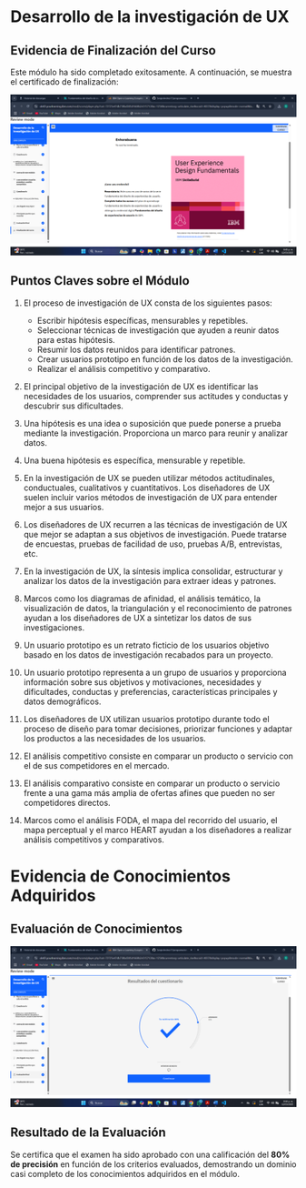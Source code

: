 # Desarrollo de la investigación de UX

## Evidencia de Finalización del Curso  

Este módulo ha sido completado exitosamente. A continuación, se muestra el certificado de finalización:  

![Certificado de Finalización - Desarrollo de la investigación de UX](/recursos-adicionales/CERTIFICADO2.png)  

## Puntos Claves sobre el Módulo  

1. El proceso de investigación de UX consta de los siguientes pasos:  
   - Escribir hipótesis específicas, mensurables y repetibles.  
   - Seleccionar técnicas de investigación que ayuden a reunir datos para estas hipótesis.  
   - Resumir los datos reunidos para identificar patrones.  
   - Crear usuarios prototipo en función de los datos de la investigación.  
   - Realizar el análisis competitivo y comparativo.  

2. El principal objetivo de la investigación de UX es identificar las necesidades de los usuarios, comprender sus actitudes y conductas y descubrir sus dificultades.  

3. Una hipótesis es una idea o suposición que puede ponerse a prueba mediante la investigación. Proporciona un marco para reunir y analizar datos.  

4. Una buena hipótesis es específica, mensurable y repetible.  

5. En la investigación de UX se pueden utilizar métodos actitudinales, conductuales, cualitativos y cuantitativos. Los diseñadores de UX suelen incluir varios métodos de investigación de UX para entender mejor a sus usuarios.  

6. Los diseñadores de UX recurren a las técnicas de investigación de UX que mejor se adaptan a sus objetivos de investigación. Puede tratarse de encuestas, pruebas de facilidad de uso, pruebas A/B, entrevistas, etc.  

7. En la investigación de UX, la síntesis implica consolidar, estructurar y analizar los datos de la investigación para extraer ideas y patrones.  

8. Marcos como los diagramas de afinidad, el análisis temático, la visualización de datos, la triangulación y el reconocimiento de patrones ayudan a los diseñadores de UX a sintetizar los datos de sus investigaciones.  

9. Un usuario prototipo es un retrato ficticio de los usuarios objetivo basado en los datos de investigación recabados para un proyecto.  

10. Un usuario prototipo representa a un grupo de usuarios y proporciona información sobre sus objetivos y motivaciones, necesidades y dificultades, conductas y preferencias, características principales y datos demográficos.  

11. Los diseñadores de UX utilizan usuarios prototipo durante todo el proceso de diseño para tomar decisiones, priorizar funciones y adaptar los productos a las necesidades de los usuarios.  

12. El análisis competitivo consiste en comparar un producto o servicio con el de sus competidores en el mercado.  

13. El análisis comparativo consiste en comparar un producto o servicio frente a una gama más amplia de ofertas afines que pueden no ser competidores directos.  

14. Marcos como el análisis FODA, el mapa del recorrido del usuario, el mapa perceptual y el marco HEART ayudan a los diseñadores a realizar análisis competitivos y comparativos.  
# Evidencia de Conocimientos Adquiridos  

## Evaluación de Conocimientos  

![Evaluación de Conocimientos](/recursos-adicionales/EVIDENCIA2.png)  

## Resultado de la Evaluación  

Se certifica que el examen ha sido aprobado con una calificación del **80% de precisión** en función de los criterios evaluados, demostrando un dominio casi completo de los conocimientos adquiridos en el módulo.  
